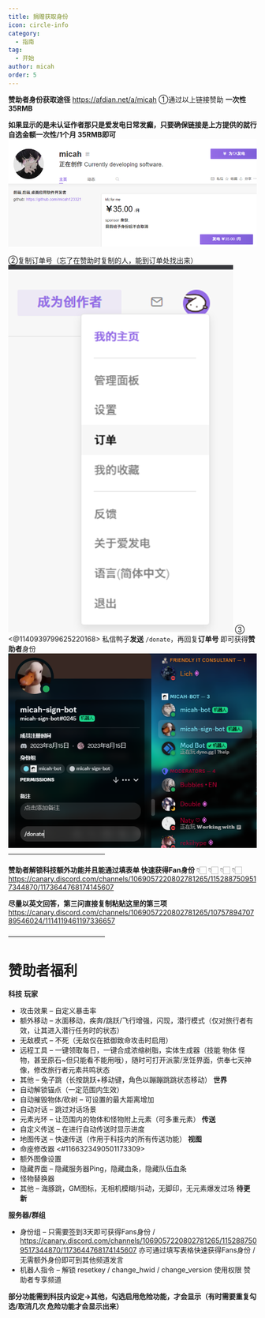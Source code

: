 ```yaml
---
title: 捐赠获取身份
icon: circle-info
category:
  - 指南
tag:
  - 开始
author: micah
order: 5
---
```


__**赞助者身份获取途径**__
https://afdian.net/a/micah
①通过以上链接赞助 **一次性35RMB**

__如果显示的是**未认证作者**那只是**爱发电**日常**发癫**，只要确保链接是上方提供的就行__
__自选金额**一次性/1个月 35RMB**即可__
![Alt text](images/image.png)

②复制订单号（忘了在赞助时复制的人，能到订单处找出来）
![Alt text](images/image-1.png)
③ <@1140939799625220168> 私信鸭子**发送** `/donate`，再回复**订单号** 即可获得**赞助者**身份
![Alt text](images/image-2.png)
——————————————

__**赞助者解锁科技额外功能并且能通过填表单 快速获得Fan身份**__
👇🏻 👇🏻 👇🏻 👇🏻 
https://canary.discord.com/channels/1069057220802781265/1152887509517344870/1173644768174145607

__尽量以**英文**回答，第三问直接复制粘贴这里的第三项__ https://canary.discord.com/channels/1069057220802781265/1075789470789546024/1114119461197336657

——————————————


# 赞助者福利
__**科技**__
__玩家__
- 攻击效果 – 自定义暴击率
- 额外移动 – 水面移动，疾奔/跳跃/飞行增强，闪现，潜行模式（仅对旅行者有效，让其进入潜行任务时的状态）
- 无敌模式 – 不死（无敌仅在抵御致命攻击时启用） 
- 远程工具 – 一键领取每日，一键合成浓缩树脂，实体生成器（技能 物体 怪物，甚至原石~但只能看不能用哦），随时可打开派蒙/烹饪界面，供奉七天神像，修改旅行者元素共鸣状态
- 其他 – 兔子跳（长按跳跃+移动键，角色以蹦蹦跳跳状态移动）
__世界__
- 自动解锁锚点（一定范围内生效）
- 自动摧毁物体/砍树 – 可设置的最大距离增加
- 自动对话 – 跳过对话场景
- 元素光环 – 让范围内的物体和怪物附上元素（可多重元素）
__传送__
- 自定义传送 – 在进行自动传送时显示进度
- 地图传送 – 快速传送（作用于科技内的所有传送功能）
__视图__
- 命座修改器 <#1166323490501173309> 
- 额外图像设置
- 隐藏界面 – 隐藏服务器Ping，隐藏血条，隐藏队伍血条
- 怪物替换器
- 其他 – 海豚跳，GM图标，无相机模糊/抖动，无脚印，无元素爆发过场
__待更新__

__**服务器/群组**__
- 身份组 – 只需要签到3天即可获得Fans身份 / https://canary.discord.com/channels/1069057220802781265/1152887509517344870/1173644768174145607 亦可通过填写表格快速获得Fans身份 / 无需额外身份即可到其他频道发言
- 机器人指令 – 解锁 resetkey / change_hwid / change_version 使用权限
赞助者专享频道


__部分功能需到科技内**设定**→**其他**，勾选**启用危险功能**，才会显示（有时需要重复勾选/取消几次 危险功能才会显示出来）__